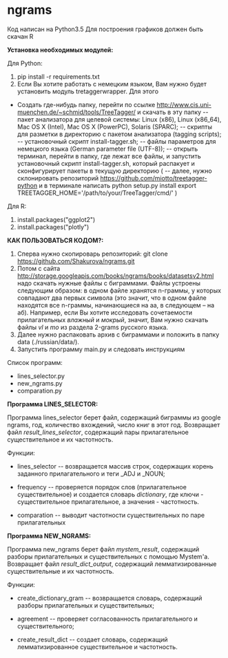 # ngrams

Код написан на Python3.5
Для построения графиков должен быть скачан R

<b>Установка необходимых модулей:</b>

Для Python:
1. pip install -r requirements.txt
2. Если Вы хотите работать с немецким языком, Вам нужно будет установить модуль tretaggerwrapper. Для этого
- Создать где-нибудь папку, перейти по ссылке http://www.cis.uni-muenchen.de/~schmid/tools/TreeTagger/ и скачать в эту папку
-- пакет анализатора для целевой системы: Linux (x86), Linux (x86_64), Mac OS X (Intel), Mac OS X (PowerPC), Solaris (SPARC);
-- скрипты для разметки в директорию с пакетом анализатора (tagging scripts);
-- установочный скрипт install-tagger.sh;
-- файлы параметров для немецкого языка (German parameter file (UTF-8));
-- открыть терминал, перейти в папку, где лежат все файлы, и запустить установочный скрипт install-tagger.sh, который распакует и сконфигурирует пакеты в текущую директорию
( -- далее, нужно склонировать репозиторий https://github.com/miotto/treetagger-python и в терминале написать python setup.py install
export TREETAGGER_HOME='/path/to/your/TreeTagger/cmd/' )

Для R:
1. install.packages("ggplot2")
2. install.packages("plotly")

<b>КАК ПОЛЬЗОВАТЬСЯ КОДОМ?:</b>

1. Сперва нужно скопироварь репозиторий: git clone https://github.com/Shakurova/ngrams.git
2. Потом с сайта http://storage.googleapis.com/books/ngrams/books/datasetsv2.html надо скачать нужные файлы с биграммами. Файлы устроены следующим образом: в одном файле хранятся n-граммы, у которых совпадают два первых символа (это значит, что в одном файле находятся все n-граммы, начинающиеся на аа, в следующем – на аб). Например, если Вы хотите исследовать сочетаемости прилагательных <i>влажный</i> и <i>мокрый</i>, значит, Вам нужно скачать файлы <i>vl</i> и <i>mo</i> из раздела 2-grams русского языка.
2. Далее нужно распаковать архив с биграммами и положить в папку data (./russian/data/).
3. Запустить программу main.py и следовать инструкциям


Список программ:
* lines_selector.py
* new_ngrams.py
* comparation.py

<b>Программа LINES_SELECTOR:</b>

Программа lines_selector берет файл, содержащий биграммы из google ngrams, год, количество вхождений, число книг в этот год. Возвращает файл <i>result_lines_selector</i>, содержащий пары прилагательное существительное и их частотность.

Функции:

* lines_selector -- возвращается массив строк, содержащих корень заданного прилагательного и теги _ADJ и _NOUN;

* frequency -- проверяется порядок слов (прилагательное существительное) и создается словарь <i>dictionary</i>, где ключи - существительное прилагательное, а значения - частотность.

* comparation -- выводит частотности существительных по паре прилагательных

<b>Программа NEW_NGRAMS:</b>

Программа new_ngrams берет файл <i>mystem_result</i>, содержащий разборы прилагательных и существительных с помощью Mystem'а. Возвращает файл <i>result_dict_output</i>, содержащий лемматизированные существительные и их частотность.

Функции:

* create_dictionary_gram -- возвращается словарь, содержащий разборы прилагательных и существительных;

* agreement -- проверяет согласованность прилагательного и существительного;

* create_result_dict -- создает словарь, содержащий лемматизированное существительное и частотность.


